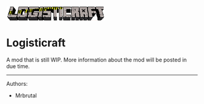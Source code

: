 ![Logo](https://github.com/Mrbrutal/Logisticraft/blob/master/Resources/lcraft_logo.png)

Logisticraft
=============

A mod that is still WIP. More information about the mod will be posted in due time.

-------
Authors:
* Mrbrutal